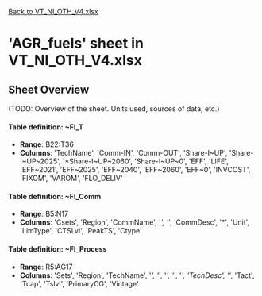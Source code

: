 [Back to VT_NI_OTH_V4.xlsx](README.md)

# 'AGR_fuels' sheet in VT_NI_OTH_V4.xlsx

## Sheet Overview

(TODO: Overview of the sheet. Units used, sources of data, etc.)

#### Table definition: ~FI_T
- **Range**: B22:T36
- **Columns**: 'TechName', 'Comm-IN', 'Comm-OUT', 'Share-I\~UP', 'Share-I\~UP\~2025', '*Share-I\~UP\~2060', 'Share-I\~UP\~0', 'EFF', 'LIFE', 'EFF\~2021', 'EFF\~2025', 'EFF\~2040', 'EFF\~2060', 'EFF\~0', 'INVCOST', 'FIXOM', 'VAROM', 'FLO_DELIV'

#### Table definition: ~FI_Comm
- **Range**: B5:N17
- **Columns**: 'Csets', 'Region', 'CommName', '*', '*', 'CommDesc', '*', 'Unit', 'LimType', 'CTSLvl', 'PeakTS', 'Ctype'

#### Table definition: ~FI_Process
- **Range**: R5:AG17
- **Columns**: 'Sets', 'Region', 'TechName', '*', '*', '*', '*', '*', 'TechDesc', '*', 'Tact', 'Tcap', 'Tslvl', 'PrimaryCG', 'Vintage'


